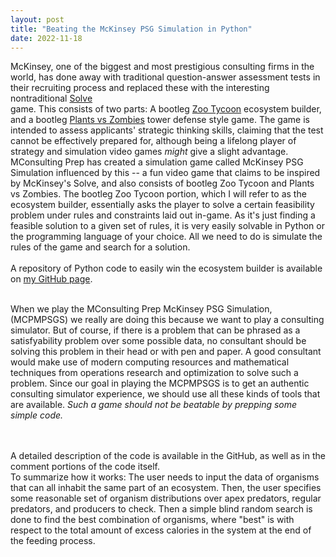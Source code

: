 ```yaml
---
layout: post
title: "Beating the McKinsey PSG Simulation in Python"
date: 2022-11-18
---
```


McKinsey, one of the biggest and most prestigious consulting firms in the world, has done away with traditional question-answer assessment tests in their recruiting process and replaced these with the interesting nontraditional <a href="https://www.mckinsey.com/careers/mckinsey-digital-assessment">Solve</a><br> game. This consists of two parts: A bootleg <a href="https://store.steampowered.com/app/613880/Zoo_Tycoon_Ultimate_Animal_Collection/">Zoo Tycoon</a> ecosystem builder, and a bootleg [Plants vs Zombies](https://play.google.com/store/apps/details?id=com.ea.game.pvzfree_row&hl=en_US&gl=US&pli=1) tower defense style game. The game is intended to assess applicants' strategic thinking skills, claiming that the test cannot be effectively prepared for, although being a lifelong player of strategy and simulation video games <i>might</i> give a slight advantage. 
MConsulting Prep has created a simulation game called McKinsey PSG Simulation influenced by this -- a fun video game that claims to be inspired by McKinsey's Solve, and also consists of bootleg  Zoo Tycoon and Plants vs Zombies. The bootleg Zoo Tycoon portion, which I will refer to as the ecosystem builder, essentially asks the player to solve a certain feasibility problem under rules and constraints laid out in-game. As it's just finding a feasible solution to a given set of rules, it is very easily solvable in Python or the programming language of your choice. All we need to do is simulate the rules of the game and search for a solution. <br><br>
A repository of Python code to easily win the ecosystem builder is available on [my GitHub page](https://github.com/PhillipKerger/). <br><br>

When we play the  MConsulting Prep McKinsey PSG Simulation, (MCPMPSGS) we really are doing this because we want to play a consulting simulator. But of course, if there is a problem that can be phrased as a satisfyability problem over some possible data, no consultant should be solving this problem in their head or with pen and paper. A good consultant would make use of modern computing resources and mathematical techniques from operations research and optimization to solve such a problem. Since our goal in playing the MCPMPSGS is to get an authentic consulting simulator experience, we should use all these kinds of tools that are available. <i>Such a game should not be beatable by prepping some simple code.</i> 

<br> <br>
A detailed description of the code is available in the GitHub, as well as in the comment portions of the code itself. 
<br>To summarize how it works: The user needs to input the data of organisms that can all inhabit the same part of an ecosystem. Then, the user specifies some reasonable set of organism distributions over apex predators, regular predators, and producers to check. Then a simple blind random search is done to find the best combination of organisms, where "best" is with respect to the total amount of excess calories in the system at the end of the feeding process. 
